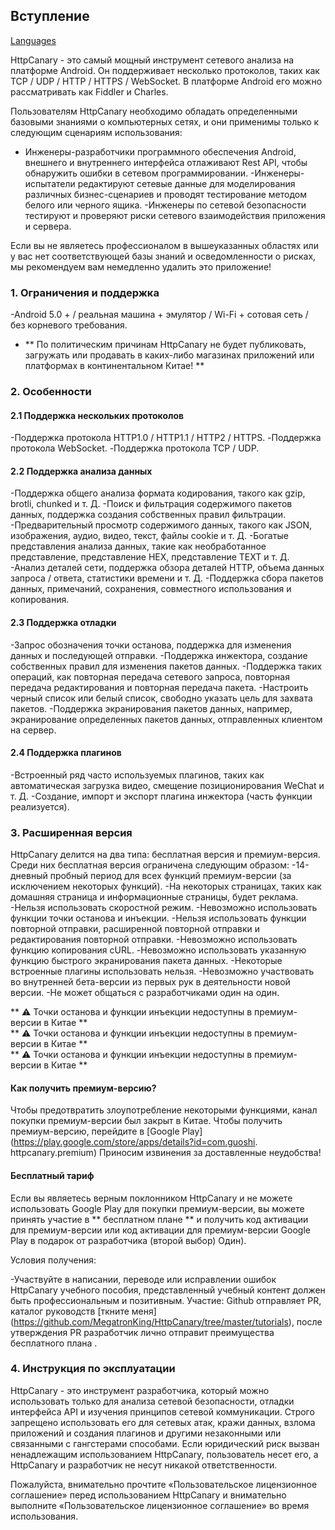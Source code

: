 ## Вступление

[Languages](https://httpcanary.com/tutorials)

HttpCanary - это самый мощный инструмент сетевого анализа на платформе Android. Он поддерживает несколько протоколов, таких как TCP / UDP / HTTP / HTTPS / WebSocket. В платформе Android его можно рассматривать как Fiddler и Charles.

Пользователям HttpCanary необходимо обладать определенными базовыми знаниями о компьютерных сетях, и они применимы только к следующим сценариям использования:
- Инженеры-разработчики программного обеспечения Android, внешнего и внутреннего интерфейса отлаживают Rest API, чтобы обнаружить ошибки в сетевом программировании.
-Инженеры-испытатели редактируют сетевые данные для моделирования различных бизнес-сценариев и проводят тестирование методом белого или черного ящика.
-Инженеры по сетевой безопасности тестируют и проверяют риски сетевого взаимодействия приложения и сервера.

Если вы не являетесь профессионалом в вышеуказанных областях или у вас нет соответствующей базы знаний и осведомленности о рисках, мы рекомендуем вам немедленно удалить это приложение!

### 1. Ограничения и поддержка
-Android 5.0 + / реальная машина + эмулятор / Wi-Fi + сотовая сеть / без корневого требования.
- ** По политическим причинам HttpCanary не будет публиковать, загружать или продавать в каких-либо магазинах приложений или платформах в континентальном Китае! **

### 2. Особенности

#### 2.1 Поддержка нескольких протоколов
-Поддержка протокола HTTP1.0 / HTTP1.1 / HTTP2 / HTTPS.
-Поддержка протокола WebSocket.
-Поддержка протокола TCP / UDP.

#### 2.2 Поддержка анализа данных
-Поддержка общего анализа формата кодирования, такого как gzip, brotli, chunked и т. Д.
-Поиск и фильтрация содержимого пакетов данных, поддержка создания собственных правил фильтрации.
-Предварительный просмотр содержимого данных, такого как JSON, изображения, аудио, видео, текст, файлы cookie и т. Д.
-Богатые представления анализа данных, такие как необработанное представление, представление HEX, представление TEXT и т. Д.
-Анализ деталей сети, поддержка обзора деталей HTTP, объема данных запроса / ответа, статистики времени и т. Д.
-Поддержка сбора пакетов данных, примечаний, сохранения, совместного использования и копирования.

#### 2.3 Поддержка отладки
-Запрос обозначения точки останова, поддержка для изменения данных и последующей отправки.
-Поддержка инжектора, создание собственных правил для изменения пакетов данных.
-Поддержка таких операций, как повторная передача сетевого запроса, повторная передача редактирования и повторная передача пакета.
-Настроить черный список или белый список, свободно указать цель для захвата пакетов.
-Поддержка экранирования пакетов данных, например, экранирование определенных пакетов данных, отправленных клиентом на сервер.

#### 2.4 Поддержка плагинов
-Встроенный ряд часто используемых плагинов, таких как автоматическая загрузка видео, смещение позиционирования WeChat и т. Д.
-Создание, импорт и экспорт плагина инжектора (часть функции реализуется).

### 3. Расширенная версия

HttpCanary делится на два типа: бесплатная версия и премиум-версия. Среди них бесплатная версия ограничена следующим образом:
-14-дневный пробный период для всех функций премиум-версии (за исключением некоторых функций).
-На некоторых страницах, таких как домашняя страница и информационные страницы, будет реклама.
-Нельзя использовать скоростной режим.
-Невозможно использовать функции точки останова и инъекции.
-Нельзя использовать функции повторной отправки, расширенной повторной отправки и редактирования повторной отправки.
-Невозможно использовать функцию копирования cURL.
-Невозможно использовать указанную функцию быстрого экранирования пакета данных.
-Некоторые встроенные плагины использовать нельзя.
-Невозможно участвовать во внутренней бета-версии из первых рук в деятельности новой версии.
-Не может общаться с разработчиками один на один.

** ⚠️ Точки останова и функции инъекции недоступны в премиум-версии в Китае ** <br>
** ⚠️ Точки останова и функции инъекции недоступны в премиум-версии в Китае ** <br>
** ⚠️ Точки останова и функции инъекции недоступны в премиум-версии в Китае ** <br>

#### Как получить премиум-версию?

Чтобы предотвратить злоупотребление некоторыми функциями, канал покупки премиум-версии был закрыт в Китае. Чтобы получить премиум-версию, перейдите в [Google Play] (https://play.google.com/store/apps/details?id=com.guoshi. httpcanary.premium) Приносим извинения за доставленные неудобства!

#### Бесплатный тариф

Если вы являетесь верным поклонником HttpCanary и не можете использовать Google Play для покупки премиум-версии, вы можете принять участие в ** бесплатном плане ** и получить код активации для премиум-версии или код активации для премиум-версии Google Play в подарок от разработчика (второй выбор) Один).

Условия получения:

-Участвуйте в написании, переводе или исправлении ошибок HttpCanary учебного пособия, представленный учебный контент должен быть профессиональным и позитивным. Участие: Github отправляет PR, каталог руководств [ткните меня] (https://github.com/MegatronKing/HttpCanary/tree/master/tutorials), после утверждения PR разработчик лично отправит преимущества бесплатного плана .


### 4. Инструкция по эксплуатации

HttpCanary - это инструмент разработчика, который можно использовать только для анализа сетевой безопасности, отладки интерфейса API и изучения принципов сетевой коммуникации. Строго запрещено использовать его для сетевых атак, кражи данных, взлома приложений и создания плагинов и другими незаконными или связанными с гангстерами способами. Если юридический риск вызван ненадлежащим использованием HttpCanary, пользователь несет его, а HttpCanary и разработчик не несут никакой ответственности.

Пожалуйста, внимательно прочтите «Пользовательское лицензионное соглашение» перед использованием HttpCanary и внимательно выполните «Пользовательское лицензионное соглашение» во время использования.
